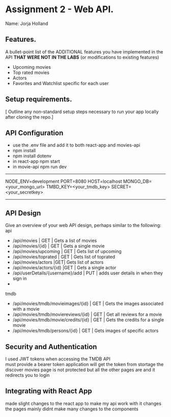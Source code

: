 # Assignment 2 - Web API.

Name: Jorja Holland

## Features.

A bullet-point list of the ADDITIONAL features you have implemented in the API **THAT WERE NOT IN THE LABS** (or modifications to existing features)
 
 + Upcoming movies
 + Top rated movies
 + Actors
 + Favorites and Watchlist specific for each user

## Setup requirements.

[ Outline any non-standard setup steps necessary to run your app locally after cloning the repo.]

## API Configuration
+ use the .env file and add it to both react-app and movies-api 
+ npm install
+ npm install dotenv
+ in react-app npm start
+ in movie-api npm run dev
______________________
NODE_ENV=development
PORT=8080
HOST=localhost
MONGO_DB=<your_mongo_url>
TMBD_KEY=<your_tmdb_key>
SECRET=<your_secretkey>
______________________

## API Design
Give an overview of your web API design, perhaps similar to the following: 
api

- /api/movies | GET | Gets a list of movies 
- /api/movies/{id} | GET | Gets a single movie 
- /api/movies/upcoming | GET | Gets list of upcoming
- /api/movies/toprated | GET | Gets list of toprated
- /api/movies/actors |GET| Gets list of actors
- /api/movies/actors/{id} |GET | Gets a single actor
- /api/userDetails/{username}/add | PUT | adds user details in when they sign in
- 
tmdb
- /api/movies/tmdb/movieimages/{id} | GET | Gets the images associated with a movie
- /api/movies/tmdb/moviereviews/{id} | GET | Get all reviews for a movie
- /api/movies/tmdb/movie/credits/{id} | GET | Gets the credits for a single movie
- /api/movies/tmdb/persons/{id} | GET | Gets images of specific actors 
  
## Security and Authentication

I used JWT tokens when accessing the TMDB API  
must provide a bearer token 
application will get the token from stortage
the discover movies page is not protected but all the other pages are and it redirects you to login


## Integrating with React App
made slight changes to the react app to make my api work with it 
changes the pages mainly 
didnt make many changes to the components

